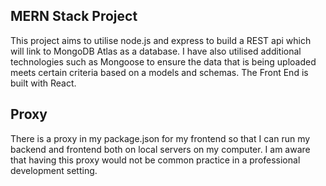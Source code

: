 ## MERN Stack Project

This project aims to utilise node.js and express to build a REST api which will link to MongoDB Atlas as a database. I have also utilised additional technologies such as Mongoose to ensure the data that is being uploaded meets certain criteria based on a models and schemas. 
The Front End is built with React. 

## Proxy

There is a proxy in my package.json for my frontend so that I can run my backend and frontend both on local servers on my computer. I am aware that having this proxy would not be common practice in a professional development setting.